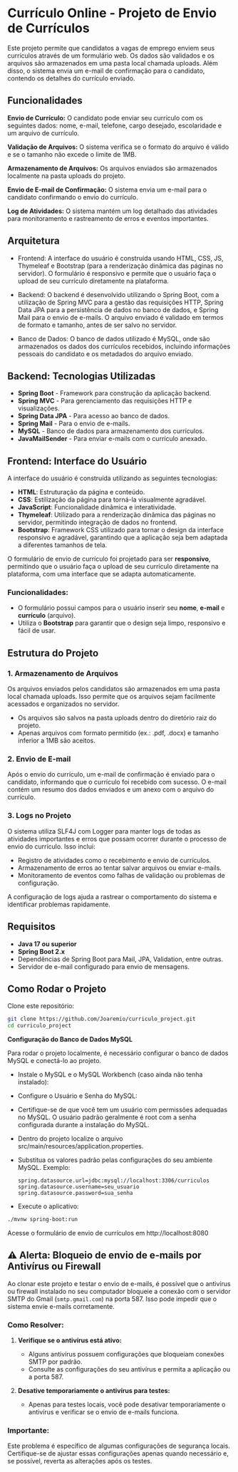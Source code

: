 # Currículo Online - Projeto de Envio de Currículos

Este projeto permite que candidatos a vagas de emprego enviem seus currículos através de um formulário web. Os dados são validados e os arquivos são armazenados em uma pasta local chamada uploads. Além disso, o sistema envia um e-mail de confirmação para o candidato, contendo os detalhes do currículo enviado.

## Funcionalidades

**Envio de Currículo:** O candidato pode enviar seu currículo com os seguintes dados: nome, e-mail, telefone, cargo desejado, escolaridade e um arquivo de currículo.

**Validação de Arquivos:** O sistema verifica se o formato do arquivo é válido e se o tamanho não excede o limite de 1MB.

**Armazenamento de Arquivos:** Os arquivos enviados são armazenados localmente na pasta uploads do projeto.

**Envio de E-mail de Confirmação:** O sistema envia um e-mail para o candidato confirmando o envio do currículo.

**Log de Atividades:** O sistema mantém um log detalhado das atividades para monitoramento e rastreamento de erros e eventos importantes.


## Arquitetura

- Frontend: A interface do usuário é construída usando HTML, CSS, JS, Thymeleaf e Bootstrap (para a renderização dinâmica das páginas no servidor). O formulário é responsivo e permite que o usuário faça o upload de seu currículo diretamente na plataforma.

- Backend: O backend é desenvolvido utilizando o Spring Boot, com a utilização de Spring MVC para a gestão das requisições HTTP, Spring Data JPA para a persistência de dados no banco de dados, e Spring Mail para o envio de e-mails. O arquivo enviado é validado em termos de formato e tamanho, antes de ser salvo no servidor.

- Banco de Dados: O banco de dados utilizado é MySQL, onde são armazenados os dados dos currículos recebidos, incluindo informações pessoais do candidato e os metadados do arquivo enviado.


## Backend: Tecnologias Utilizadas

- **Spring Boot** - Framework para construção da aplicação backend.
- **Spring MVC** - Para gerenciamento das requisições HTTP e visualizações.
- **Spring Data JPA** - Para acesso ao banco de dados.
- **Spring Mail** - Para o envio de e-mails.
- **MySQL** - Banco de dados para armazenamento dos currículos.
- **JavaMailSender** - Para enviar e-mails com o currículo anexado.

## Frontend: Interface do Usuário

A interface do usuário é construída utilizando as seguintes tecnologias:

- **HTML**: Estruturação da página e conteúdo.
- **CSS**: Estilização da página para torná-la visualmente agradável.
- **JavaScript**: Funcionalidade dinâmica e interatividade.
- **Thymeleaf**: Utilizado para a renderização dinâmica das páginas no servidor, permitindo integração de dados no frontend.
- **Bootstrap**: Framework CSS utilizado para tornar o design da interface responsivo e agradável, garantindo que a aplicação seja bem adaptada a diferentes tamanhos de tela.

O formulário de envio de currículo foi projetado para ser **responsivo**, permitindo que o usuário faça o upload de seu currículo diretamente na plataforma, com uma interface que se adapta automaticamente.

### Funcionalidades:
- O formulário possui campos para o usuário inserir seu **nome**, **e-mail** e **currículo** (arquivo).
- Utiliza o **Bootstrap** para garantir que o design seja limpo, responsivo e fácil de usar.

## Estrutura do Projeto

### 1. Armazenamento de Arquivos

Os arquivos enviados pelos candidatos são armazenados em uma pasta local chamada uploads. Isso permite que os arquivos sejam facilmente acessados e organizados no servidor.

- Os arquivos são salvos na pasta uploads dentro do diretório raiz do projeto.
- Apenas arquivos com formato permitido (ex.: .pdf, .docx) e tamanho inferior a 1MB são aceitos.

### 2. Envio de E-mail

Após o envio do currículo, um e-mail de confirmação é enviado para o candidato, informando que o currículo foi recebido com sucesso. O e-mail contém um resumo dos dados enviados e um anexo com o arquivo do currículo.

### 3. Logs no Projeto

O sistema utiliza SLF4J com Logger para manter logs de todas as atividades importantes e erros que possam ocorrer durante o processo de envio do currículo. Isso inclui:

- Registro de atividades como o recebimento e envio de currículos.
- Armazenamento de erros ao tentar salvar arquivos ou enviar e-mails.
- Monitoramento de eventos como falhas de validação ou problemas de configuração.

A configuração de logs ajuda a rastrear o comportamento do sistema e identificar problemas rapidamente.

## Requisitos

- **Java 17 ou superior**
- **Spring Boot 2.x**
- Dependências de Spring Boot para Mail, JPA, Validation, entre outras.
- Servidor de e-mail configurado para envio de mensagens.

## Como Rodar o Projeto

Clone este repositório:

```bash
git clone https://github.com/Joaremio/curriculo_project.git
cd curriculo_project
```

**Configuração do Banco de Dados MySQL**

Para rodar o projeto localmente, é necessário configurar o banco de dados MySQL e conectá-lo ao projeto.

- Instale o MySQL e o MySQL Workbench (caso ainda não tenha instalado):

- Configure o Usuário e Senha do MySQL:

- Certifique-se de que você tem um usuário com permissões adequadas no MySQL. O usuário padrão geralmente é root com a senha configurada durante a instalação do MySQL.
  
- Dentro do projeto localize o arquivo src/main/resources/application.properties.
  
- Substitua os valores padrão pelas configurações do seu ambiente MySQL. Exemplo:
  ```
  spring.datasource.url=jdbc:mysql://localhost:3306/curriculos
  spring.datasource.username=seu_usuario
  spring.datasource.password=sua_senha

- Execute o aplicativo:

```bash
./mvnw spring-boot:run
```

Acesse o formulário de envio de currículos em http://localhost:8080


## ⚠️ Alerta: Bloqueio de envio de e-mails por Antivírus ou Firewall

Ao clonar este projeto e testar o envio de e-mails, é possível que o antivírus ou firewall instalado no seu computador bloqueie a conexão com o servidor SMTP do Gmail (`smtp.gmail.com`) na porta 587. Isso pode impedir que o sistema envie e-mails corretamente.

### **Como Resolver:**
1. **Verifique se o antivírus está ativo:**
   - Alguns antivírus possuem configurações que bloqueiam conexões SMTP por padrão.
   - Consulte as configurações do seu antivírus e permita a aplicação ou a porta 587.

2. **Desative temporariamente o antivírus para testes:**
   - Apenas para testes locais, você pode desativar temporariamente o antivírus e verificar se o envio de e-mails funciona.

### **Importante:**
Este problema é específico de algumas configurações de segurança locais. Certifique-se de ajustar essas configurações apenas quando necessário e, se possível, reverta as alterações após os testes.


